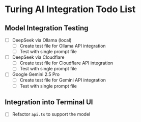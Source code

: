 # Turing AI Integration Todo List

## Model Integration Testing
- [ ] DeepSeek via Ollama (local)
  - [ ] Create test file for Ollama API integration
  - [ ] Test with single prompt file

- [ ] DeepSeek via Cloudflare
  - [ ] Create test file for Cloudflare API integration
  - [ ] Test with single prompt file

- [ ] Google Gemini 2.5 Pro
  - [ ] Create test file for Gemini API integration
  - [ ] Test with single prompt file

## Integration into Terminal UI
- [ ] Refactor `api.ts` to support the model
